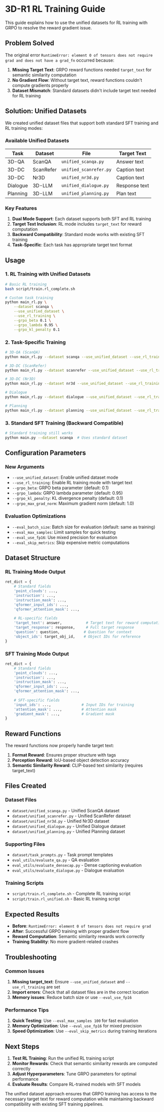 # 3D-R1 RL Training Guide

This guide explains how to use the unified datasets for RL training with GRPO to resolve the reward gradient issue.

## Problem Solved

The original error `RuntimeError: element 0 of tensors does not require grad and does not have a grad_fn` occurred because:

1. **Missing Target Text**: GRPO reward functions needed `target_text` for semantic similarity computation
2. **No Gradient Flow**: Without target text, reward functions couldn't compute gradients properly
3. **Dataset Mismatch**: Standard datasets didn't include target text needed for RL training

## Solution: Unified Datasets

We created unified dataset files that support both standard SFT training and RL training modes:

### Available Unified Datasets

| Task | Dataset | File | Target Text |
|------|---------|------|-------------|
| 3D-QA | ScanQA | `unified_scanqa.py` | Answer text |
| 3D-DC | ScanRefer | `unified_scanrefer.py` | Caption text |
| 3D-DC | Nr3D | `unified_nr3d.py` | Caption text |
| Dialogue | 3D-LLM | `unified_dialogue.py` | Response text |
| Planning | 3D-LLM | `unified_planning.py` | Plan text |

### Key Features

1. **Dual Mode Support**: Each dataset supports both SFT and RL training
2. **Target Text Inclusion**: RL mode includes `target_text` for reward computation
3. **Backward Compatibility**: Standard mode works with existing SFT training
4. **Task-Specific**: Each task has appropriate target text format

## Usage

### 1. RL Training with Unified Datasets

```bash
# Basic RL training
bash script/train.rl_complete.sh

# Custom task training
python main_rl.py \
    --dataset scanqa \
    --use_unified_dataset \
    --use_rl_training \
    --grpo_beta 0.1 \
    --grpo_lambda 0.95 \
    --grpo_kl_penalty 0.1
```

### 2. Task-Specific Training

```bash
# 3D-QA (ScanQA)
python main_rl.py --dataset scanqa --use_unified_dataset --use_rl_training

# 3D-DC (ScanRefer)
python main_rl.py --dataset scanrefer --use_unified_dataset --use_rl_training

# 3D-DC (Nr3D)
python main_rl.py --dataset nr3d --use_unified_dataset --use_rl_training

# Dialogue
python main_rl.py --dataset dialogue --use_unified_dataset --use_rl_training

# Planning
python main_rl.py --dataset planning --use_unified_dataset --use_rl_training
```

### 3. Standard SFT Training (Backward Compatible)

```bash
# Standard training still works
python main.py --dataset scanqa  # Uses standard dataset
```

## Configuration Parameters

### New Arguments

- `--use_unified_dataset`: Enable unified dataset mode
- `--use_rl_training`: Enable RL training mode with target text
- `--grpo_beta`: GRPO beta parameter (default: 0.1)
- `--grpo_lambda`: GRPO lambda parameter (default: 0.95)
- `--grpo_kl_penalty`: KL divergence penalty (default: 0.1)
- `--grpo_max_grad_norm`: Maximum gradient norm (default: 1.0)

### Evaluation Optimizations

- `--eval_batch_size`: Batch size for evaluation (default: same as training)
- `--eval_max_samples`: Limit samples for quick testing
- `--eval_use_fp16`: Use mixed precision for evaluation
- `--eval_skip_metrics`: Skip expensive metric computations

## Dataset Structure

### RL Training Mode Output

```python
ret_dict = {
    # Standard fields
    'point_clouds': ...,
    'instruction': ...,
    'instruction_mask': ...,
    'qformer_input_ids': ...,
    'qformer_attention_mask': ...,
    
    # RL-specific fields
    'target_text': answer,           # Target text for reward computation
    'target_response': response,     # Full target response
    'question': question,           # Question for context
    'object_ids': target_obj_id,    # Object IDs for reference
}
```

### SFT Training Mode Output

```python
ret_dict = {
    # Standard fields
    'point_clouds': ...,
    'instruction': ...,
    'instruction_mask': ...,
    'qformer_input_ids': ...,
    'qformer_attention_mask': ...,
    
    # SFT-specific fields
    'input_ids': ...,              # Input IDs for training
    'attention_mask': ...,         # Attention mask
    'gradient_mask': ...,          # Gradient mask
}
```

## Reward Functions

The reward functions now properly handle target text:

1. **Format Reward**: Ensures proper structure with tags
2. **Perception Reward**: IoU-based object detection accuracy
3. **Semantic Similarity Reward**: CLIP-based text similarity (requires target_text)

## Files Created

### Dataset Files
- `dataset/unified_scanqa.py` - Unified ScanQA dataset
- `dataset/unified_scanrefer.py` - Unified ScanRefer dataset
- `dataset/unified_nr3d.py` - Unified Nr3D dataset
- `dataset/unified_dialogue.py` - Unified Dialogue dataset
- `dataset/unified_planning.py` - Unified Planning dataset

### Supporting Files
- `dataset/task_prompts.py` - Task prompt templates
- `eval_utils/evaluate_qa.py` - QA evaluation
- `eval_utils/evaluate_densecap.py` - Dense captioning evaluation
- `eval_utils/evaluate_dialogue.py` - Dialogue evaluation

### Training Scripts
- `script/train.rl_complete.sh` - Complete RL training script
- `script/train.rl_unified.sh` - Basic RL training script

## Expected Results

- **Before**: `RuntimeError: element 0 of tensors does not require grad`
- **After**: Successful GRPO training with proper gradient flow
- **Reward Computation**: Semantic similarity rewards work correctly
- **Training Stability**: No more gradient-related crashes

## Troubleshooting

### Common Issues

1. **Missing target_text**: Ensure `--use_unified_dataset` and `--use_rl_training` are set
2. **Import errors**: Check that all dataset files are in the correct location
3. **Memory issues**: Reduce batch size or use `--eval_use_fp16`

### Performance Tips

1. **Quick Testing**: Use `--eval_max_samples 100` for fast evaluation
2. **Memory Optimization**: Use `--eval_use_fp16` for mixed precision
3. **Speed Optimization**: Use `--eval_skip_metrics` during training iterations

## Next Steps

1. **Test RL Training**: Run the unified RL training script
2. **Monitor Rewards**: Check that semantic similarity rewards are computed correctly
3. **Adjust Hyperparameters**: Tune GRPO parameters for optimal performance
4. **Evaluate Results**: Compare RL-trained models with SFT models

The unified dataset approach ensures that GRPO training has access to the necessary target text for reward computation while maintaining backward compatibility with existing SFT training pipelines.

